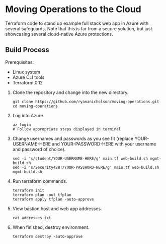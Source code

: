 # Moving Operations to the Cloud

Terraform code to stand up example full stack web app in Azure with several safeguards. Note that this is far from a secure solution, but just showcasing several cloud-native Azure protections.

## Build Process

Prerequisites:

- Linux system
- Azure CLI tools
- Terraform 0.12

1. Clone the repository and change into the new directory.

    ```
    git clone https://github.com/ryananicholson/moving-operations.git
    cd moving-operations
    ```
    
2. Log into Azure.

    ```
    az login
    # Follow appropriate steps displayed in terminal
    ```
    
3. Change usernames and passwords as you see fit (replace YOUR-USERNAME-HERE and YOUR-PASSWORD-HERE with your username and password of choice).

    ```
    sed -i 's/student/YOUR-USERNAME-HERE/g' main.tf web-build.sh mgmt-build.sh
    sed -i 's/Security488!/YOUR-PASSWORD-HERE/g' main.tf web-build.sh mgmt-build.sh
    ```

4. Run terraform commands.

    ```
    terraform init
    terraform plan -out tfplan
    terraform apply tfplan -auto-approve
    ```
 
5. View bastion host and web app addresses.

    ```
    cat addresses.txt
    ```
 
6. When finished, destroy environment.

    ```
    terraform destroy -auto-approve
    ```
